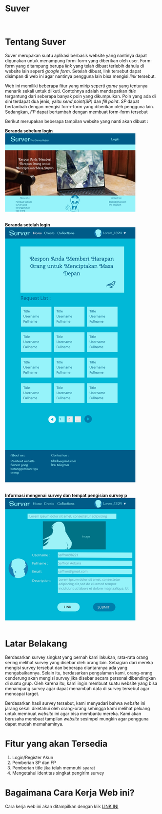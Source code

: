 # Suver
<br>
<h1>Tentang Suver</h1>

<p>Suver merupakan suatu aplikasi berbasis website yang nantinya dapat digunakan untuk menampung form-form yang diberikan oleh user. Form-form yang ditampung berupa <i>link</i>
yang telah dibuat terlebih dahulu di website lain seperti <i>google form</i>. Setelah dibuat, link tersebut dapat disimpan di web ini agar nantinya pengguna lain bisa mengisi <i>link</i> tersebut.</p>

<p>Web ini memiliki beberapa fitur yang mirip seperti <i>game</i> yang tentunya menarik sekali untuk diikuti. Contohnya adalah mendapatkan <i>title</i> tergantung dari seberapa banyak poin yang dikumpulkan. Poin yang ada di sini terdapat dua jenis, yaitu <i>send point(SP)</i> dan <i>fill point<FP></i>. <i>SP</i> dapat bertambah dengan mengisi form-form yang diberikan oleh pengguna lain. Sedangkan, <i>FP</i> dapat bertambah dengan membuat form-form tersebut</p>

Berikut merupakan beberapa tampilan website yang nanti akan dibuat :

<b>Beranda sebelum login</b><br>
<img src="/Image/HomeBeforeLogin01.jpg" height="256" width="426.7"><br><br>

<b>Beranda setelah login</b><br>
<img src="/Image/HomeAfterLogin.jpg" height="833.3" width="426.7"><br><br>

<b>Informasi mengenai survey dan tempat pengisian survey p</b><br>
<img src="/Image/Show Survey.jpg" height="400" width="426.7"><br><br>

<h1>Latar Belakang</h1>
<p>Berdasarkan survey singkat yang pernah kami lakukan, rata-rata orang sering melihat survey yang disebar oleh orang lain. Sebagian dari mereka mengisi survey tersebut dan beberapa diantaranya ada yang mengabaikannya. Selain itu, berdasarkan pengalaman kami, orang-orang cenderung akan mengisi survey jika disebar secara personal dibandingkan di suatu grup. Oleh karena itu, kami ingin membuat suatu website yang bisa menampung survey agar dapat menambah data di survey tersebut agar mencapai target.</p>

<p>Berdasarkan hasil survey tersebut, kami menyadari bahwa <i>website</i> ini jarang sekali diketahui oleh orang-orang sehingga kami melihat peluang untuk membuat <i>website</i> ini agar bisa membantu mereka. Kami akan berusaha membuat tampilan <i>website</i> sesimpel mungkin agar pengguna dapat mudah memahaminya.</p>

<h1>Fitur yang akan Tersedia</h1>
<ol>
  <li>Login/Register Akun</li>
  <li>Pemberian SP dan FP</li>
  <li>Pemberian title jika telah memnuhi syarat</li>
  <li>Mengetahui identitas singkat pengirim survey</li>
</ol>

<h1>Bagaimana Cara Kerja Web ini?</h1>
Cara kerja web ini akan ditampilkan dengan klik <a href="#">LINK INI</a>
